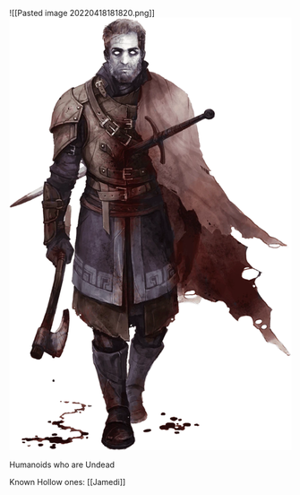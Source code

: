 ![[Pasted image 20220418181820.png]]
<img src="/assets/Pasted image 20220418181820.png"/>

Humanoids who are Undead

Known Hollow ones:
[[Jamedi]]
